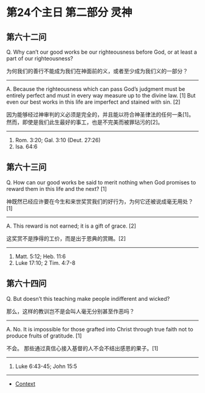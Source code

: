 # 第24个主日 第二部分 灵神

## 第六十二问

Q. Why can’t our good works
be our righteousness before God,
or at least a part of our righteousness?

为何我们的善行不能成为我们在神面前的义，或者至少成为我们义的一部分？

---

A. Because the righteousness which can pass God’s judgment
must be entirely perfect and must in every way measure up to the divine law. [1]
But even our best works in this life are imperfect and stained with sin. [2]

因为能够经过神审判的义必须是完全的，并且能以符合神圣律法的任何一条[1]。
然而，即使是我们此生最好的事工，也是不完美而被罪玷污的[2]。

---

1. Rom. 3:20; Gal. 3:10 (Deut. 27:26)
2. Isa. 64:6

## 第六十三问

Q. How can our good works be said to merit nothing
when God promises to reward them in this life and the next? [1]

神既然已经应许要在今生和来世奖赏我们的好行为，为何它还被说成毫无用处？[1]

---

A. This reward is not earned; it is a gift of grace. [2]

这奖赏不是挣得的工价，而是出于恩典的赏赐。[2]

---

1. Matt. 5:12; Heb. 11:6
2. Luke 17:10; 2 Tim. 4:7-8

## 第六十四问

Q. But doesn’t this teaching make people indifferent and wicked?

那么，这样的教训岂不是会叫人毫无分别甚至作恶吗？

---

A. No.
It is impossible
for those grafted into Christ through true faith
not to produce fruits of gratitude. [1]

不会。
那些通过真信心接入基督的人不会不结出感恩的果子。[1]

---

1. Luke 6:43-45; John 15:5

----

* [Context](./welcome)